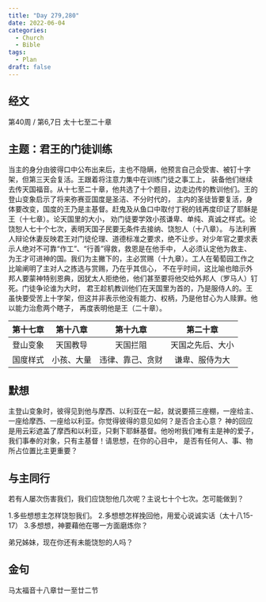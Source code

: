 ```yaml
---
title: "Day 279,280"
date: 2022-06-04
categories:
  - Church
  - Bible
tags:
  - Plan
draft: false
---
```


## 经文
第40周 / 第6,7日 太十七至二十章

## 主题：君王的门徒训练
当主的身分由彼得口中公布出来后，主也不隐瞒，他预言自己会受害、被钉十字架，但第三天会复活。王跟着将注意力集中在训练门徒之事工上，
装备他们继续去传天国福音。从十七至二十章，他共选了十个题目，边走边传的教训他们。王的登山变象启示了将来弥赛亚国度是圣洁、不分时代的，
主内的圣徒皆要复活，身体要改变，国度的王乃是主基督。赶鬼及从鱼口中取付丁税的钱再度印证了耶稣是王（十七章）。论天国里的大小，
劝门徒要学效小孩谦卑、单纯、真诚之样式。论饶恕人七十个七次，表明天国子民要无条件去接纳、饶恕人（十八章）。
与法利赛人辩论休妻反映君王对门徒伦理、道德标准之要求，绝不让步。对少年官之要求表示人绝对不可靠“作工”、“行善”得救，救恩是在他手中，
人必须认定他为救主、为王才可进神的国。我们为主撇下的，主必赏赐（十九章）。工人在葡萄园工作之比喻阐明了主对人之拣选与赏赐，乃在乎其信心，
不在乎时间，这比喻也暗示外邦人要蒙神特别恩典，因犹太人拒绝他，他们甚至要将他交给外邦人（罗马人）钉死。门徒争论谁为大时，
君王趁机教训他们在天国里为首的，乃是服侍人的。王虽快要受苦上十字架，但这并非表示他没有能力、权柄，乃是他甘心为人赎罪。他以能力治愈两个瞎子，
再度表明他是王（二十章）。

|  第十七章  |  第十八章   |    第十九章    |    第二十章    |
|:------:|:-------:|:----------:|:----------:|
|  登山变象  |  天国教导   |    天国拦阻    |  天国之先后、大小  |
|  国度样式  |  小孩、大量  |  违律、靠己、贪财  |  谦卑、服侍为大   |

## 默想
主登山变象时，彼得见到他与摩西、以利亚在一起，就说要搭三座棚，一座给主、一座给摩西、一座给以利亚。你觉得彼得的意见如何？是否合主心意？
神的回应是用云彩遮盖了摩西和以利亚，只剩下耶稣基督。他吩咐我们唯有主是神的爱子，我们事奉的对象，只有主基督！请思想，在你的心目中，
是否有任何人、事、物所占位置比主更重要？

## 与主同行
若有人屡次伤害我们，我们应饶恕他几次呢？主说七十个七次。怎可能做到？

1.多些想想主怎样饶恕我们。
2.多想想怎样挽回他，用爱心说诚实话（太十八15-17）
3.多想想，神要藉他在哪一方面磨炼你？

弟兄姊妹，现在你还有未能饶恕的人吗？

## 金句
马太福音十八章廿一至廿二节

[comment]: <> (## 附录)

